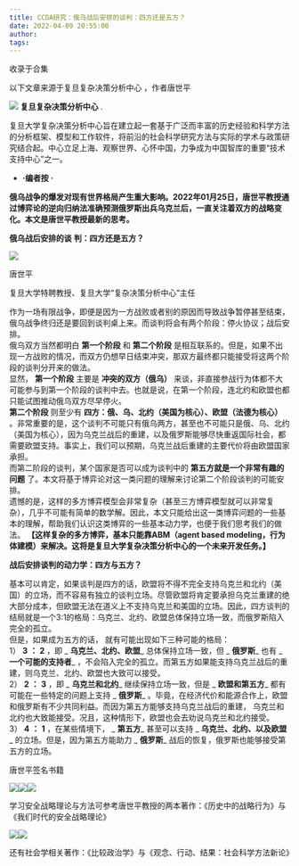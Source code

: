 ```yaml
---
title: CCDA研究：俄乌战后安排的谈判：四方还是五方？
date: 2022-04-09 20:55:00
author: 
tags: 
---
```



收录于合集

以下文章来源于复旦复杂决策分析中心 ，作者唐世平

![](/images/114/2.png) **复旦复杂决策分析中心** .

复旦大学复杂决策分析中心旨在建立起一套基于广泛而丰富的历史经验和科学方法的分析框架、模型和工作软件，将前沿的社会科学研究方法与实际的学术与政策研究结合起。中心立足上海、观察世界、心怀中国，力争成为中国智库的重要“技术支持中心”之一。

  

  * **·编者按** **·**

  

**俄乌战争的爆发对现有世界格局产生重大影响。2022年01月25日，唐世平教授通过博弈论的逆向归纳法准确预测俄罗斯出兵乌克兰后，一直关注着双方的战略变化。本文是唐世平教授最新的思考。**

  

 **俄乌战后安排的谈** **判：四方还是五方？**

  

![](/images/114/3.jpeg)

唐世平

复旦大学特聘教授、复旦大学“复杂决策分析中心”主任

  

作为一场有限战争，即便是因为一方战败或者别的原因而导致战争暂停甚至结束，俄乌战争终归还是要回到谈判桌上来。而谈判将会有两个阶段：停火协议；战后安排。  
俄乌双方当然都明白 **第一个阶段** 和 **第二个阶段**
是相互联系的。但是，如果不出现一方战败的情况，而双方仍想早日结束冲突，那双方最终都只能接受将这两个阶段的谈判分开来的做法。  
显然， **第一个阶段** 主要是 **冲突的双方（俄乌）**
来谈，非直接参战行为体都不大可能参与到第一个阶段的谈判中去。也就是说，在第一个阶段，连北约和欧盟也都只能试图推动俄乌双方尽早停火。  
 **第二个阶段** 则至少有 **四方：俄、乌、北约（美国为核心）、欧盟（法德为核心）**
。非常重要的是，这个谈判不可能只有俄乌两方，甚至也不可能只是俄、乌、北约（美国为核心），因为乌克兰战后的重建，以及俄罗斯能够尽快重返国际社会，都需要欧盟支持。事实上，我们可以预期，乌克兰战后重建的主要代价将由欧盟国家承担。  
而第二阶段的谈判，某个国家是否可以成为谈判中的 **第五方就是一个非常有趣的问题** 了。本文将基于博弈论对这一类问题的理解来讨论第二个阶段谈判的可能安排。  
遗憾的是，这样的多方博弈模型会非常复杂（甚至三方博弈模型就可以非常复杂），几乎不可能有简单的数学解。因此，本文只能给出这一类博弈问题的一些基本的理解，帮助我们认识这类博弈的一些基本动力学，也便于我们思考我们的做法。
**【这样复杂的多方博弈，基本只能靠ABM（agent based
modeling，行为体建模）来解决。这将是复旦大学复杂决策分析中心的一个未来开发任务。】**

  

 **战后安排谈判的动力学：四方与五方？**

  

基本可以肯定，如果谈判是四方的话，欧盟将不得不完全支持乌克兰和北约（美国）的立场，而不容易有独立的谈判立场。尽管欧盟将肯定要承担乌克兰重建的绝大部分成本，但欧盟无法在道义上不支持乌克兰和美国的立场。因此，四方谈判的结局就是一个3:1的格局：乌克兰、北约、欧盟总体保持立场一致，而俄罗斯陷入完全的孤立。  
但是，如果成为五方的话， 就有可能出现如下三种可能的格局：  
1） **3** **：** **2** ，即 _ **乌克兰、北约、欧盟**_ 总体保持立场一致，但 _ **俄罗斯**_ 也有 _
**一个可能的支持者**_ ，不会陷入完全的孤立。而第五方如果能支持乌克兰战后的重建，则乌克兰、北约、欧盟也大致可以接受。  
2） **2** **：** **3** ，即 _ **乌克兰和北约**_ 继续保持立场一致，但是 _ **欧盟和第五方**_
都有可能在一些特定的问题上支持 _ **俄罗斯**_ 。毕竟，在经济代价和能源合作上，欧盟和俄罗斯有不少共同利益。而因为第五方能够支持乌克兰战后的重建，
乌克兰和北约也大致能接受。况且，这种情形下，欧盟也会去劝说乌克兰和北约接受。  
3） **4** **：** **1** ，在某些情境下， _ **第五方**_ 甚至可以支持 _ **乌克兰、北约、以及欧盟**_
的立场。但是，因为第五方能助力 _ **俄罗斯**_ 战后的恢复，俄罗斯也能够接受第五方的立场。

  

  

唐世平签名书籍

  

[![](/images/114/4.png)]()[![](/images/114/5.png)]()![](/images/114/6.jpeg)

  

学习安全战略理论与方法可参考唐世平教授的两本著作：《历史中的战略行为》与《我们时代的安全战略理论》

  

[![](/images/114/7.png)![](/images/114/8.jpeg)]()

  

还有社会学相关著作：《比较政治学》与《观念、行动、结果：社会科学方法新论》

